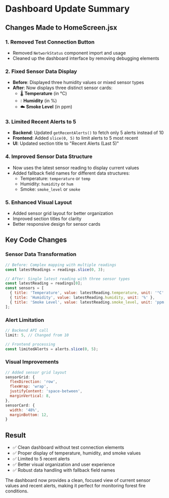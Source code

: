 # Dashboard Update Summary

## Changes Made to HomeScreen.jsx

### 1. **Removed Test Connection Button**
- Removed `NetworkStatus` component import and usage
- Cleaned up the dashboard interface by removing debugging elements

### 2. **Fixed Sensor Data Display**
- **Before**: Displayed three humidity values or mixed sensor types
- **After**: Now displays three distinct sensor cards:
  - 🌡️ **Temperature** (in °C)
  - 💧 **Humidity** (in %)
  - ☁️ **Smoke Level** (in ppm)

### 3. **Limited Recent Alerts to 5**
- **Backend**: Updated `getRecentAlerts()` to fetch only 5 alerts instead of 10
- **Frontend**: Added `slice(0, 5)` to limit alerts to 5 most recent
- **UI**: Updated section title to "Recent Alerts (Last 5)"

### 4. **Improved Sensor Data Structure**
- Now uses the latest sensor reading to display current values
- Added fallback field names for different data structures:
  - Temperature: `temperature` or `temp`
  - Humidity: `humidity` or `hum`
  - Smoke: `smoke_level` or `smoke`

### 5. **Enhanced Visual Layout**
- Added sensor grid layout for better organization
- Improved section titles for clarity
- Better responsive design for sensor cards

## Key Code Changes

### Sensor Data Transformation
```javascript
// Before: Complex mapping with multiple readings
const latestReadings = readings.slice(0, 3);

// After: Single latest reading with three sensor types
const latestReading = readings[0];
const sensors = [
  { title: 'Temperature', value: latestReading.temperature, unit: '°C' },
  { title: 'Humidity', value: latestReading.humidity, unit: '%' },
  { title: 'Smoke Level', value: latestReading.smoke_level, unit: 'ppm' }
];
```

### Alert Limitation
```javascript
// Backend API call
limit: 5, // Changed from 10

// Frontend processing
const limitedAlerts = alerts.slice(0, 5);
```

### Visual Improvements
```javascript
// Added sensor grid layout
sensorGrid: {
  flexDirection: 'row',
  flexWrap: 'wrap',
  justifyContent: 'space-between',
  marginVertical: 8,
},
sensorCard: {
  width: '48%',
  marginBottom: 12,
}
```

## Result
- ✅ Clean dashboard without test connection elements
- ✅ Proper display of temperature, humidity, and smoke values
- ✅ Limited to 5 recent alerts
- ✅ Better visual organization and user experience
- ✅ Robust data handling with fallback field names

The dashboard now provides a clean, focused view of current sensor values and recent alerts, making it perfect for monitoring forest fire conditions. 